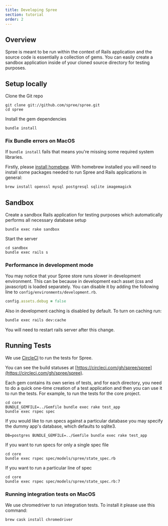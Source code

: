 ```yaml
---
title: Developing Spree
section: tutorial
order: 2
---
```


## Overview

Spree is meant to be run within the context of Rails application and the source code is essentially a collection of gems. You can easily create a sandbox application inside of your cloned source directory for testing purposes.

## Setup locally

Clone the Git repo

```shell
git clone git://github.com/spree/spree.git
cd spree
```

Install the gem dependencies

```shell
bundle install
```

### Fix Bundle errors on MacOS

If `bundle install` fails that means you're missing some required system libraries.

Firstly, please [install homebew](https://brew.sh/). With homebrew installed you will need to install some packages needed to run Spree and Rails applications in general:

```bash
brew install openssl mysql postgresql sqlite imagemagick
```

## Sandbox

Create a sandbox Rails application for testing purposes which automatically performs all necessary database setup

```shell
bundle exec rake sandbox
```

Start the server

```shell
cd sandbox
bundle exec rails s
```

### Performance in development mode

You may notice that your Spree store runs slower in development environment. This can be because in development each asset (css and javascript) is loaded separately. You can disable it by adding the following line to `config/environments/development.rb`.

```ruby
config.assets.debug = false
```

Also in development caching is disabled by default. To turn on caching run:

```bash
bundle exec rails dev:cache
```

You will need to restart rails server after this change.

## Running Tests

We use [CircleCI](https://circleci.com/) to run the tests for Spree.

You can see the build statuses at [https://circleci.com/gh/spree/spree](https://circleci.com/gh/spree/spree).

Each gem contains its own series of tests, and for each directory, you need to
do a quick one-time creation of a test application and then you can use it to run
the tests.  For example, to run the tests for the core project.

```shell
cd core
BUNDLE_GEMFILE=../Gemfile bundle exec rake test_app
bundle exec rspec spec
```

If you would like to run specs against a particular database you may specify the
dummy app's database, which defaults to sqlite3.

```shell
DB=postgres BUNDLE_GEMFILE=../Gemfile bundle exec rake test_app
```

If you want to run specs for only a single spec file

```shell
cd core
bundle exec rspec spec/models/spree/state_spec.rb
```

If you want to run a particular line of spec

```shell
cd core
bundle exec rspec spec/models/spree/state_spec.rb:7
```

### Running integration tests on MacOS

We use chromedriver to run integration tests. To install it please use this command:

```bash
brew cask install chromedriver
```
